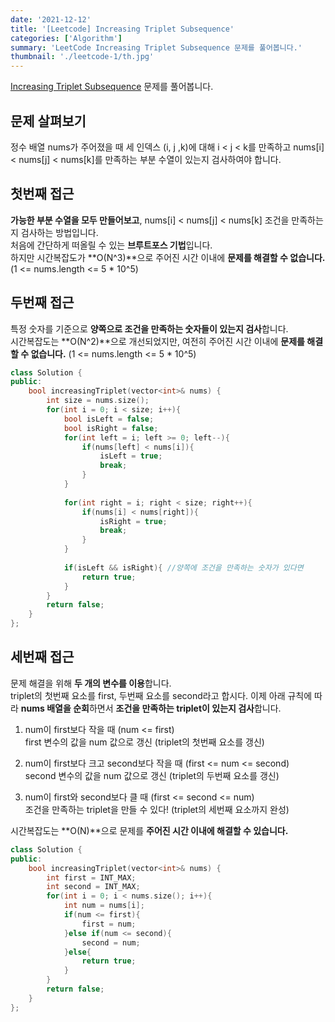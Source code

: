```yaml
---
date: '2021-12-12'
title: '[Leetcode] Increasing Triplet Subsequence'
categories: ['Algorithm']
summary: 'LeetCode Increasing Triplet Subsequence 문제를 풀어봅니다.'
thumbnail: './leetcode-1/th.jpg'
---
```

[Increasing Triplet Subsequence](https://leetcode.com/problems/increasing-triplet-subsequence/) 문제를 풀어봅니다.  


## 문제 살펴보기  
정수 배열 nums가 주어졌을 때 세 인덱스 (i, j ,k)에 대해 i < j < k를 만족하고 nums[i] < nums[j] < nums[k]를 만족하는 부분 수열이 있는지 검사하여야 합니다.  


## 첫번째 접근
**가능한 부분 수열을 모두 만들어보고**, nums[i] < nums[j] < nums[k] 조건을 만족하는지 검사하는 방법입니다.  
처음에 간단하게 떠올릴 수 있는 **브루트포스 기법**입니다.  
하지만 시간복잡도가 **O(N^3)**으로 주어진 시간 이내에 **문제를 해결할 수 없습니다.** (1 <= nums.length <= 5 * 10^5)  


## 두번째 접근  
특정 숫자를 기준으로 **양쪽으로 조건을 만족하는 숫자들이 있는지 검사**합니다.  
시간복잡도는 **O(N^2)**으로 개선되었지만, 여전히 주어진 시간 이내에 **문제를 해결할 수 없습니다.**  (1 <= nums.length <= 5 * 10^5)  


```cpp
class Solution {
public:
    bool increasingTriplet(vector<int>& nums) {
        int size = nums.size();
        for(int i = 0; i < size; i++){
            bool isLeft = false;
            bool isRight = false;
            for(int left = i; left >= 0; left--){
                if(nums[left] < nums[i]){
                    isLeft = true;
                    break;
                }
            }
            
            for(int right = i; right < size; right++){
                if(nums[i] < nums[right]){
                    isRight = true;
                    break;
                }
            }
            
            if(isLeft && isRight){ //양쪽에 조건을 만족하는 숫자가 있다면
                return true;
            }
        }
        return false;
    }
};
```
## 세번째 접근
문제 해결을 위해 **두 개의 변수를 이용**합니다.  
triplet의 첫번째 요소를 first, 두번째 요소를 second라고 합시다.
이제 아래 규칙에 따라 **nums 배열을 순회**하면서 **조건을 만족하는 triplet이 있는지 검사**합니다.   

1. num이 first보다 작을 때  (num <= first)  
first 변수의 값을 num 값으로 갱신 (triplet의 첫번째 요소를 갱신)  

2. num이 first보다 크고 second보다 작을 때 (first <= num <= second)  
second 변수의 값을 num 값으로 갱신 (triplet의 두번째 요소를 갱신)  

3. num이 first와 second보다 클 때 (first <= second <= num)  
조건을 만족하는 triplet을 만들 수 있다!  (triplet의 세번째 요소까지 완성)  


시간복잡도는 **O(N)**으로 문제를 **주어진 시간 이내에 해결할 수 있습니다.**  



```cpp
class Solution {
public:
    bool increasingTriplet(vector<int>& nums) {
        int first = INT_MAX;
        int second = INT_MAX;
        for(int i = 0; i < nums.size(); i++){
            int num = nums[i];
            if(num <= first){
                first = num;
            }else if(num <= second){
                second = num;
            }else{
                return true;
            }
        }
        return false;
    }
};
```